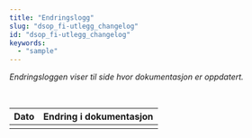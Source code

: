 ```yaml
---
title: "Endringslogg"
slug: "dsop_fi-utlegg_changelog"
id: "dsop_fi-utlegg_changelog"
keywords:
  - "sample"
---
```


*Endringsloggen viser til side hvor dokumentasjon er oppdatert.*

<br >


| Dato       | Endring i dokumentasjon                                                                                            |
|------------|--------------------------------------------------------------------------------------------------------------------|
|            |                                                                                                                    |